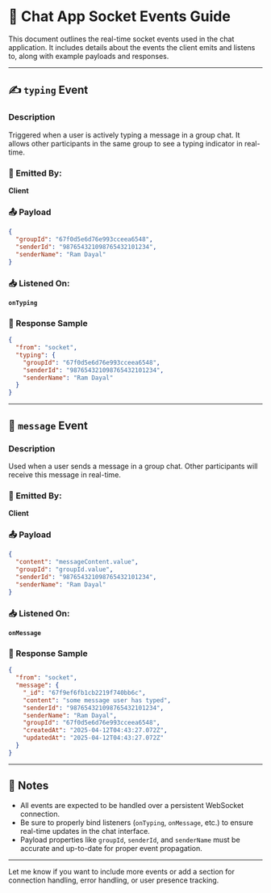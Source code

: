 # 📡 Chat App Socket Events Guide

This document outlines the real-time socket events used in the chat application. It includes details about the events the client emits and listens to, along with example payloads and responses.

---

## ✍️ `typing` Event

### Description  
Triggered when a user is actively typing a message in a group chat. It allows other participants in the same group to see a typing indicator in real-time.

### 🔁 Emitted By:  
**Client**

### 📤 Payload
```json
{
  "groupId": "67f0d5e6d76e993cceea6548",
  "senderId": "987654321098765432101234",
  "senderName": "Ram Dayal"
}
```

### 📥 Listened On:  
**`onTyping`**

### 📨 Response Sample
```json
{
  "from": "socket",
  "typing": {
    "groupId": "67f0d5e6d76e993cceea6548",
    "senderId": "987654321098765432101234",
    "senderName": "Ram Dayal"
  }
}
```

---

## 💬 `message` Event

### Description  
Used when a user sends a message in a group chat. Other participants will receive this message in real-time.

### 🔁 Emitted By:  
**Client**

### 📤 Payload
```json
{
  "content": "messageContent.value",
  "groupId": "groupId.value",
  "senderId": "987654321098765432101234",
  "senderName": "Ram Dayal"
}
```

### 📥 Listened On:  
**`onMessage`**

### 📨 Response Sample
```json
{
  "from": "socket",
  "message": {
    "_id": "67f9ef6fb1cb2219f740bb6c",
    "content": "some message user has typed",
    "senderId": "987654321098765432101234",
    "senderName": "Ram Dayal",
    "groupId": "67f0d5e6d76e993cceea6548",
    "createdAt": "2025-04-12T04:43:27.072Z",
    "updatedAt": "2025-04-12T04:43:27.072Z"
  }
}
```

---

## 📌 Notes

- All events are expected to be handled over a persistent WebSocket connection.
- Be sure to properly bind listeners (`onTyping`, `onMessage`, etc.) to ensure real-time updates in the chat interface.
- Payload properties like `groupId`, `senderId`, and `senderName` must be accurate and up-to-date for proper event propagation.

---

Let me know if you want to include more events or add a section for connection handling, error handling, or user presence tracking.